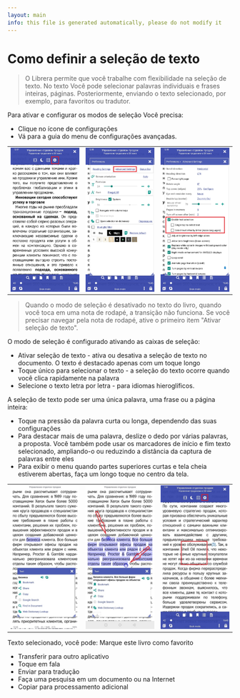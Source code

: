 ```yaml
---
layout: main
info: this file is generated automatically, please do not modify it
---
```


# Como definir a seleção de texto

> O Librera permite que você trabalhe com flexibilidade na seleção de texto. No texto Você pode selecionar palavras individuais e frases inteiras, páginas.
Posteriormente, enviando o texto selecionado, por exemplo, para favoritos ou tradutor.

Para ativar e configurar os modos de seleção Você precisa:
* Clique no ícone de configurações
* Vá para a guia do menu de configurações avançadas.


||||
|-|-|-|
|![](1.jpg)|![](2.jpg)|![](3.jpg)|

> Quando o modo de seleção é desativado no texto do livro, quando você toca em uma nota de rodapé, a transição não funciona. Se você precisar navegar pela nota de rodapé, ative o primeiro item &quot;Ativar seleção de texto&quot;.

O modo de seleção é configurado ativando as caixas de seleção:
* Ativar seleção de texto - ativa ou desativa a seleção de texto no documento. O texto é destacado apenas com um toque longo
* Toque único para selecionar o texto - a seleção do texto ocorre quando você clica rapidamente na palavra
* Selecione o texto letra por letra - para idiomas hieroglíficos.

A seleção de texto pode ser uma única palavra, uma frase ou a página inteira:
* Toque na pressão da palavra curta ou longa, dependendo das suas configurações
* Para destacar mais de uma palavra, deslize o dedo por várias palavras, a proposta. Você também pode usar os marcadores de início e fim
texto selecionado, ampliando-o ou reduzindo a distância da captura de palavras entre eles
* Para exibir o menu quando partes superiores curtas e tela cheia estiverem abertas, faça um longo toque no centro da tela.

||||
|-|-|-|
|![](4.jpg)|![](5.jpg)|![](6.jpg)|

Texto selecionado, você pode:
Marque este livro como favorito
* Transferir para outro aplicativo
* Toque em fala
* Enviar para tradução
* Faça uma pesquisa em um documento ou na Internet
* Copiar para processamento adicional

